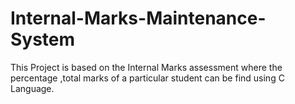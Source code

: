 # Internal-Marks-Maintenance-System
This Project is based on the Internal Marks assessment where the percentage ,total marks of a particular student can be find using C Language.
